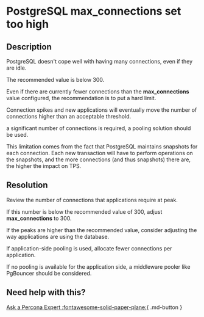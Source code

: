 # PostgreSQL max_connections set too high

## Description

PostgreSQL doesn't cope well with having many connections, even if they are idle. 

The recommended value is below 300.

Even if there are currently fewer connections than the **max_connections** value configured, the recommendation is to put a hard limit. 

Connection spikes and new applications will eventually move the number of connections higher than an acceptable threshold. 



 a significant number of connections is required, a pooling solution should be used.

This limitation comes from the fact that PostgreSQL maintains snapshots for each connection. Each new transaction will have to perform operations on the snapshots, and the more connections (and thus snapshots) there are, the higher the impact on TPS. 
 
## Resolution

Review the number of connections that applications require at peak. 

 If this number is below the recommended value of 300, adjust **max_connections** to 300. 



 If the peaks are higher than the recommended value, consider adjusting the way applications are using the database. 



 If application-side pooling is used, allocate fewer connections per application. 

If no pooling is available for the application side, a middleware pooler like PgBouncer should be considered.

## Need help with this?

[Ask a Percona Expert :fontawesome-solid-paper-plane:](https://www.percona.com/about-percona/contact?utm_source=pmm&utm_medium=banner&utm_campaign=advisors_readmore){ .md-button }
